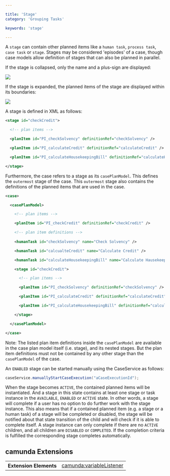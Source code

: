 ```yaml
---

title: 'Stage'
category: 'Grouping Tasks'

keywords: 'stage'

---
```


A `stage` can contain other planned items like a `human task`, `process task`, `case task` or `stage`. Stages may be considered 'episodes' of a case, though case models allow definition of stages that can also be planned in parallel.

If the stage is collapsed, only the name and a plus-sign are displayed:

<img class="img-responsive" src="ref:asset:/assets/cmmn/stage-collapsed.png"/>

If the stage is expanded, the planned items of the stage are displayed within its boundaries:

<img class="img-responsive" src="ref:asset:/assets/cmmn/stage-expanded.png"/>

A stage is defined in XML as follows:

```xml
<stage id="checkCredit">

  <!-- plan items -->

  <planItem id="PI_checkSolvency" definitionRef="checkSolvency" />

  <planItem id="PI_calculateCredit" definitionRef="calculateCredit" />

  <planItem id="PI_calculateHousekeepingBill" definitionRef="calculateHousekeepingBill" />

</stage>
```

Furthermore, the case refers to a stage as its `casePlanModel`. This defines the `outermost` stage of the case. This `outermost` stage also contains the definitions of the planned items that are used in the case.

```xml
<case>

  <casePlanModel>

    <!-- plan items -->

    <planItem id="PI_checkCredit" definitionRef="checkCredit" />

    <!-- plan item definitions -->
    
    <humanTask id="checkSolvency" name="Check Solvency" />

    <humanTask id="calcualteCredit" name="Calculate Credit" />

    <humanTask id="calculateHousekeepingBill" name="Calculate Hausekeeping Bill" />

    <stage id="checkCredit">

      <!-- plan items -->

      <planItem id="PI_checkSolvency" definitionRef="checkSolvency" />

      <planItem id="PI_calculateCredit" definitionRef="calculateCredit" />

      <planItem id="PI_calculateHousekeepingBill" definitionRef="calculateHousekeepingBill" />

    </stage>

  </casePlanModel>

</case>
```
Note: The listed plan item definitions inside the `casePlanModel` are available in the case plan model itself (i.e. stage), and its nested stages. But the plan item definitions must not be contained by any other stage than the `casePlanModel` of the case.

An `ENABLED` stage can be started manually using the CaseService as follows:

```java
caseService.manuallyStartCaseExecution("aCaseExecutionId");
```

When the stage becomes `ACTIVE`, the contained planned items will be instantiated. And a stage in this state contains at least one stage or task instance in the `AVAILABLE`, `ENABLED` or `ACTIVE` state. In other words, a stage will complete if a user has no option to do further work with the stage instance. This also means that if a contained planned item (e.g. a stage or a human task) of a stage will be completed or disabled, the stage will be notified about that state transition of the child and will check if it is able to complete itself. A stage instance can only complete if there are no `ACTIVE` children, and all children are `DISABLED` or `COMPLETED`. If the completion criteria is fulfilled the corresponding stage completes automatically.

## camunda Extensions

<table class="table table-striped">
  <tr>
    <th>Extension Elements</th>
    <td>
      <a href="ref:#custom-extensions-camunda-extension-elements-camundavariablelistener">camunda:variableListener</a>
    </td>
  </tr>
</table>